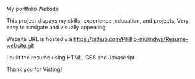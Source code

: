 My portfolio Website

This project dispays my skills, experience ,education, and projects, Very easy to navigate and visually appealing

Website URL is hosted via
https://github.com/Phillip-mulindwa/Resume-website.git

I built the resume using HTML, CSS and Javascript

Thank you for Visting!